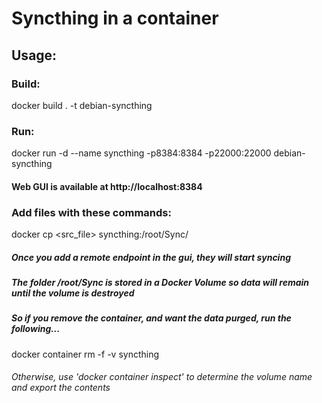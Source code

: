 # Syncthing in a container

## Usage:

### Build:
docker build . -t debian-syncthing

### Run:
docker run -d --name syncthing -p8384:8384 -p22000:22000 debian-syncthing

#### Web GUI is available at http://localhost:8384
### Add files with these commands:
docker cp <src_file> syncthing:/root/Sync/

##### Once you add a remote endpoint in the gui, they will start syncing



##### The folder /root/Sync is stored in a Docker Volume so data will remain until the volume is destroyed

##### So if you remove the container, and want the data purged, run the following...
docker container rm -f -v syncthing

###### Otherwise, use 'docker container inspect' to determine the volume name and export the contents
